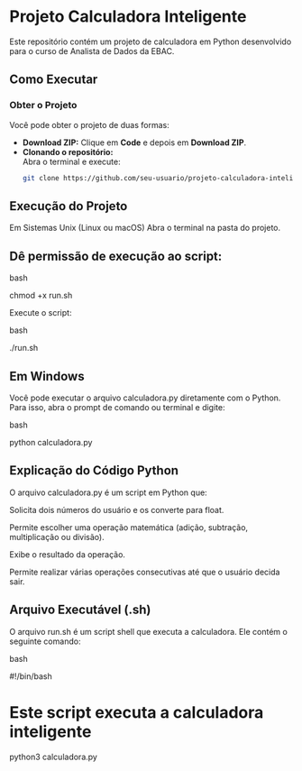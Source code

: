 # Projeto Calculadora Inteligente

Este repositório contém um projeto de calculadora em Python desenvolvido para o curso de Analista de Dados da EBAC.

## Como Executar

### Obter o Projeto
Você pode obter o projeto de duas formas:
- **Download ZIP:** Clique em **Code** e depois em **Download ZIP**.
- **Clonando o repositório:**  
  Abra o terminal e execute:
  ```bash
  git clone https://github.com/seu-usuario/projeto-calculadora-inteligente.git
  
## Execução do Projeto
Em Sistemas Unix (Linux ou macOS)
Abra o terminal na pasta do projeto.

## Dê permissão de execução ao script:

bash

chmod +x run.sh

Execute o script:

bash

./run.sh

## Em Windows
Você pode executar o arquivo calculadora.py diretamente com o Python. Para isso, abra o prompt de comando ou terminal e digite:

bash

python calculadora.py

## Explicação do Código Python
O arquivo calculadora.py é um script em Python que:

Solicita dois números do usuário e os converte para float.

Permite escolher uma operação matemática (adição, subtração, multiplicação ou divisão).

Exibe o resultado da operação.

Permite realizar várias operações consecutivas até que o usuário decida sair.

## Arquivo Executável (.sh)
O arquivo run.sh é um script shell que executa a calculadora. Ele contém o seguinte comando:

bash

#!/bin/bash
# Este script executa a calculadora inteligente
python3 calculadora.py

